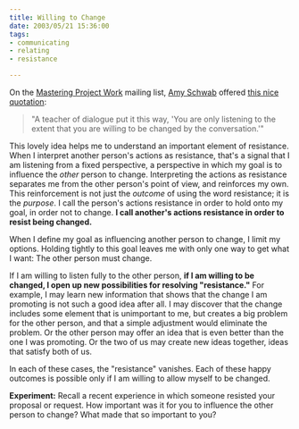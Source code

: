 ```yaml
--- 
title: Willing to Change
date: 2003/05/21 15:36:00
tags: 
- communicating
- relating
- resistance

---
```


<p> On the <a href="http://groups.yahoo.com/group/MasteringProjectWork">Mastering Project Work</a> mailing list, <a href="http://www.projectcommunity.com/whoweare.html">Amy Schwab</a> offered <a href="http://groups.yahoo.com/group/MasteringProjectWork/message/59">this nice quotation</a>: </p>
<blockquote>
<p> "A teacher of dialogue put it this way, 'You are only listening to the extent that you are willing to be changed by the conversation.'" </p>
</blockquote>
<p> This lovely idea helps me to understand an important element of resistance. When I interpret another person's actions as resistance, that's a signal that I am listening from a fixed perspective, a perspective in which my goal is to influence the <em>other</em> person to change. Interpreting the actions as resistance separates me from the other person's point of view, and reinforces my own. This reinforcement is not just the <em>outcome</em> of using the word resistance; it is the <em>purpose</em>. I call the person's actions resistance in order to hold onto my goal, in order not to change. <strong>I call another's actions resistance in order to resist being changed.</strong>
</p>
<p> When I define my goal as influencing another person to change, I limit my options. Holding tightly to this goal leaves me with only one way to get what I want: The other person must change. </p>
<p> If I am willing to listen fully to the other person, <strong>if I am willing to be changed, I open up new possibilities for resolving "resistance."</strong> For example, I may learn new information that shows that the change I am promoting is not such a good idea after all. I may discover that the change includes some element that is unimportant to me, but creates a big problem for the other person, and that a simple adjustment would eliminate the problem. Or the other person may offer an idea that is even better than the one I was promoting. Or the two of us may create new ideas together, ideas that satisfy both of us. </p>
<p> In each of these cases, the "resistance" vanishes. Each of these happy outcomes is possible only if I am willing to allow myself to be changed. </p>
<p>
<strong>Experiment:</strong> Recall a recent experience in which someone resisted your proposal or request. How important was it for you to influence the other person to change? What made that so important to you? </p>
